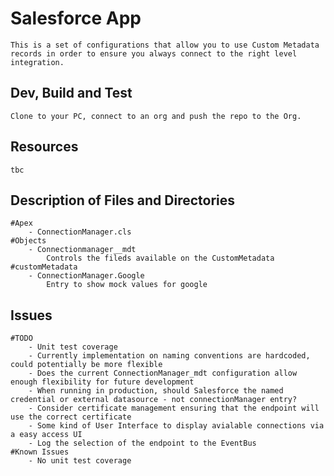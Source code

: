 # Salesforce App
    This is a set of configurations that allow you to use Custom Metadata records in order to ensure you always connect to the right level integration.
## Dev, Build and Test
    Clone to your PC, connect to an org and push the repo to the Org.
## Resources
    tbc 

## Description of Files and Directories
    #Apex
        - ConnectionManager.cls
    #Objects
        - Connectionmanager__mdt
            Controls the fileds available on the CustomMetadata
    #customMetadata
        - ConnectionManager.Google
            Entry to show mock values for google

## Issues
    #TODO
        - Unit test coverage
        - Currently implementation on naming conventions are hardcoded, could potentially be more flexible
        - Does the current ConnectionManager_mdt configuration allow enough flexibility for future development
        - When running in production, should Salesforce the named credential or external datasource - not connectionManager entry?
        - Consider certificate management ensuring that the endpoint will use the correct certificate
        - Some kind of User Interface to display avialable connections via a easy access UI
        - Log the selection of the endpoint to the EventBus
    #Known Issues
        - No unit test coverage